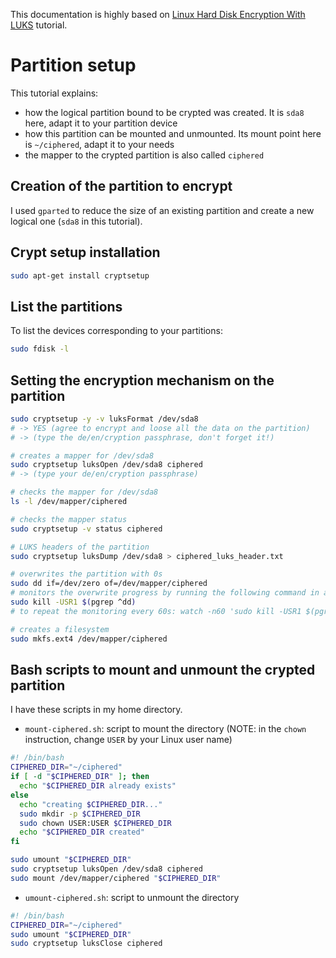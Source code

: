 This documentation is highly based on [Linux Hard Disk Encryption With LUKS](http://www.cyberciti.biz/hardware/howto-linux-hard-disk-encryption-with-luks-cryptsetup-command/) tutorial.

# Partition setup
This tutorial explains:
* how the logical partition bound to be crypted was created. It is `sda8` here, adapt it to your partition device
* how this partition can be mounted and unmounted. Its mount point here is `~/ciphered`, adapt it to your needs
* the mapper to the crypted partition is also called `ciphered`

## Creation of the partition to encrypt
I used `gparted` to reduce the size of an existing partition and create a new logical one (`sda8` in this tutorial).

## Crypt setup installation
```sh
sudo apt-get install cryptsetup
```
## List the partitions

To list the devices corresponding to your partitions:

 ```sh
 sudo fdisk -l
 ```
 
## Setting the encryption mechanism on the partition
```sh
sudo cryptsetup -y -v luksFormat /dev/sda8
# -> YES (agree to encrypt and loose all the data on the partition)
# -> (type the de/en/cryption passphrase, don't forget it!)

# creates a mapper for /dev/sda8
sudo cryptsetup luksOpen /dev/sda8 ciphered
# -> (type your de/en/cryption passphrase)

# checks the mapper for /dev/sda8
ls -l /dev/mapper/ciphered

# checks the mapper status
sudo cryptsetup -v status ciphered

# LUKS headers of the partition
sudo cryptsetup luksDump /dev/sda8 > ciphered_luks_header.txt

# overwrites the partition with 0s
sudo dd if=/dev/zero of=/dev/mapper/ciphered
# monitors the overwrite progress by running the following command in another terminal
sudo kill -USR1 $(pgrep ^dd)
# to repeat the monitoring every 60s: watch -n60 'sudo kill -USR1 $(pgrep ^dd)'

# creates a filesystem
sudo mkfs.ext4 /dev/mapper/ciphered
```

## Bash scripts to mount and unmount the crypted partition
I have these scripts in my home directory.

* `mount-ciphered.sh`: script to mount the directory (NOTE: in the `chown` instruction, change `USER` by your Linux user name)

```sh
#! /bin/bash
CIPHERED_DIR="~/ciphered"
if [ -d "$CIPHERED_DIR" ]; then
  echo "$CIPHERED_DIR already exists"
else
  echo "creating $CIPHERED_DIR..."
  sudo mkdir -p $CIPHERED_DIR
  sudo chown USER:USER $CIPHERED_DIR
  echo "$CIPHERED_DIR created"
fi

sudo umount "$CIPHERED_DIR"
sudo cryptsetup luksOpen /dev/sda8 ciphered
sudo mount /dev/mapper/ciphered "$CIPHERED_DIR"
```

* `umount-ciphered.sh`: script to unmount the directory

```sh
#! /bin/bash
CIPHERED_DIR="~/ciphered"
sudo umount "$CIPHERED_DIR"
sudo cryptsetup luksClose ciphered
```
